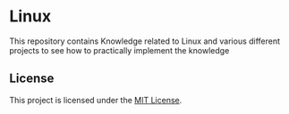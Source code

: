 # Linux
This repository contains Knowledge related to Linux and various different projects to see how to practically implement the knowledge

## License

This project is licensed under the [MIT License](./LICENSE).
